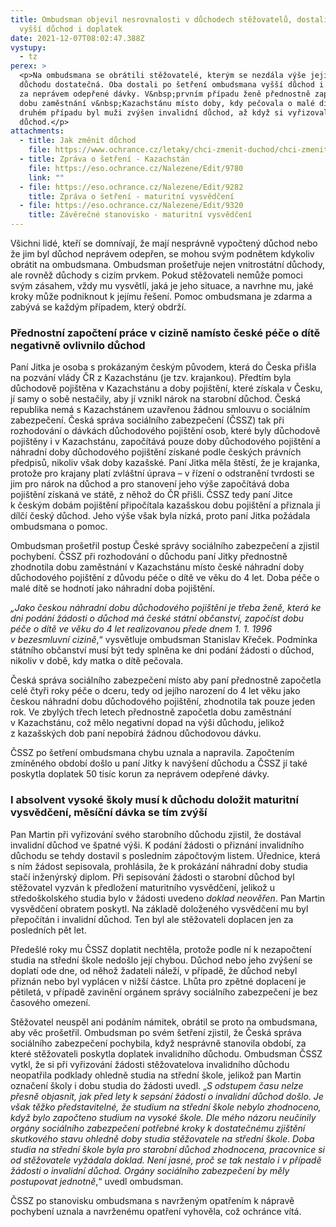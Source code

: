 ```yaml
---
title: Ombudsman objevil nesrovnalosti v důchodech stěžovatelů, dostali tak
  vyšší důchod i doplatek
date: 2021-12-07T08:02:47.388Z
vystupy:
  - tz
perex: >
  <p>Na ombudsmana se obrátili stěžovatelé, kterým se nezdála výše jejich
  důchodu dostatečná. Oba dostali po šetření ombudsmana vyšší důchod i doplatek
  za neprávem odepřené dávky. V&nbsp;prvním případu ženě přednostně započetli
  dobu zaměstnání v&nbsp;Kazachstánu místo doby, kdy pečovala o malé dítě. Ve
  druhém případu byl muži zvýšen invalidní důchod, až když si vyřizoval starobní
  důchod.</p>
attachments:
  - title: Jak změnit důchod
    file: https://www.ochrance.cz/letaky/chci-zmenit-duchod/chci-zmenit-duchod.pdf
  - title: Zpráva o šetření - Kazachstán
    file: https://eso.ochrance.cz/Nalezene/Edit/9780
    link: ""
  - file: https://eso.ochrance.cz/Nalezene/Edit/9282
    title: Zpráva o šetření - maturitní vysvědčení
  - file: https://eso.ochrance.cz/Nalezene/Edit/9320
    title: Závěrečné stanovisko - maturitní vysvědčení
---
```

<p>Všichni lidé, kteří se domnívají, že mají nesprávně vypočtený důchod nebo že jim byl důchod neprávem odepřen, se mohou svým podnětem kdykoliv obrátit na ombudsmana. Ombudsman prošetřuje nejen vnitrostátní důchody, ale rovněž důchody s&nbsp;cizím prvkem. Pokud stěžovateli nemůže pomoci svým zásahem, vždy mu vysvětlí, jaká je jeho situace, a navrhne mu, jaké kroky může podniknout k jejímu řešení. Pomoc ombudsmana je zdarma a zabývá se každým případem, který obdrží.</p>

<h3><strong>Přednostní započtení práce v&nbsp;cizině namísto české péče o dítě negativně ovlivnilo důchod</strong></h3>

<p>Paní Jitka je osoba s&nbsp;prokázaným českým původem, která do Česka přišla na pozvání vlády ČR z&nbsp;Kazachstánu (je tzv. krajankou). Předtím byla důchodově pojištěna v&nbsp;Kazachstánu a doby pojištění, které získala v&nbsp;Česku, jí samy o sobě nestačily, aby jí vznikl nárok na starobní důchod. Česká republika nemá s&nbsp;Kazachstánem uzavřenou žádnou smlouvu o sociálním zabezpečení. Česká správa sociálního zabezpečení (ČSSZ) tak při rozhodování o dávkách důchodového pojištění osob, které byly důchodově pojištěny i v&nbsp;Kazachstánu, započítává pouze doby důchodového pojištění a náhradní doby důchodového pojištění získané podle českých právních předpisů, nikoliv však doby kazašské. Paní Jitka měla štěstí, že je krajanka, protože pro krajany platí zvláštní úprava &ndash; v&nbsp;řízení o odstranění tvrdosti se jim pro nárok na důchod a pro stanovení jeho výše započítává doba pojištění získaná ve státě, z&nbsp;něhož do ČR přišli. ČSSZ tedy paní Jitce k&nbsp;českým dobám pojištění připočítala kazašskou dobu pojištění a přiznala jí dílčí český důchod. Jeho výše však byla nízká, proto paní Jitka požádala ombudsmana o pomoc.</p>

<p>Ombudsman prošetřil postup České správy sociálního zabezpečení a zjistil pochybení. ČSSZ při rozhodování o důchodu paní Jitky přednostně zhodnotila dobu zaměstnání v&nbsp;Kazachstánu místo české náhradní doby důchodového pojištění z&nbsp;důvodu péče o dítě ve věku do 4 let. Doba péče o malé dítě se hodnotí jako náhradní doba pojištění.</p>

<p><em>&bdquo;Jako českou náhradní dobu důchodového pojištění je třeba ženě, která ke dni podání žádosti o důchod má české státní občanství, započíst dobu péče o dítě ve věku do 4 let realizovanou přede dnem 1. 1. 1996 v&nbsp;bezesmluvní cizině</em>,&ldquo; vysvětluje ombudsman Stanislav Křeček. Podmínka státního občanství musí být tedy splněna ke dni podání žádosti o důchod, nikoliv v&nbsp;době, kdy matka o dítě pečovala.</p>

<p>Česká správa sociálního zabezpečení místo aby paní přednostně započetla celé čtyři roky péče o dceru, tedy od jejího narození do 4 let věku jako českou náhradní dobu důchodového pojištění, zhodnotila tak pouze jeden rok. Ve zbylých třech letech přednostně započetla dobu zaměstnání v&nbsp;Kazachstánu, což mělo negativní dopad na výši důchodu, jelikož z&nbsp;kazašských dob paní nepobírá žádnou důchodovou dávku.</p>

<p>ČSSZ po šetření ombudsmana chybu uznala a napravila. Započtením zmíněného období došlo u paní Jitky k&nbsp;navýšení důchodu a ČSSZ jí také poskytla doplatek 50 tisíc korun za neprávem odepřené dávky.</p>

<h3><strong>I absolvent vysoké školy musí k&nbsp;důchodu doložit maturitní vysvědčení, měsíční dávka se tím zvýší</strong></h3>

<p>Pan Martin při vyřizování svého starobního důchodu zjistil, že dostával invalidní důchod ve špatné výši. K podání žádosti o přiznání invalidního důchodu se tehdy dostavil s&nbsp;posledním zápočtovým listem. Úřednice, která s&nbsp;ním žádost sepisovala, prohlásila, že k&nbsp;prokázání náhradní doby studia stačí inženýrský diplom. Při sepisování žádosti o starobní důchod byl stěžovatel vyzván k&nbsp;předložení maturitního vysvědčení, jelikož u středoškolského studia bylo v&nbsp;žádosti uvedeno <em>doklad neověřen</em>. Pan Martin vysvědčení obratem poskytl. Na základě doloženého vysvědčení mu byl přepočítán i invalidní důchod. Ten byl ale stěžovateli doplacen jen za posledních pět let.</p>

<p>Předešlé roky mu ČSSZ doplatit nechtěla, protože podle ní k&nbsp;nezapočtení studia na střední škole nedošlo její chybou. Důchod nebo jeho zvýšení se doplatí ode dne, od něhož žadateli náleží, v&nbsp;případě, že důchod nebyl přiznán nebo byl vyplácen v&nbsp;nižší částce. Lhůta pro zpětné doplacení je pětiletá, v&nbsp;případě zavinění orgánem správy sociálního zabezpečení je bez časového omezení.</p>

<p>Stěžovatel neuspěl ani podáním námitek, obrátil se proto na ombudsmana, aby věc prošetřil. Ombudsman po svém šetření zjistil, že Česká správa sociálního zabezpečení pochybila, když nesprávně stanovila období, za které stěžovateli poskytla doplatek invalidního důchodu. Ombudsman ČSSZ vytkl, že si při vyřizování žádosti stěžovatelova invalidního důchodu neopatřila podklady ohledně studia na střední škole, jelikož pan Martin označení školy i dobu studia do žádosti uvedl. &bdquo;<em>S&nbsp;odstupem času nelze přesně objasnit, jak před lety k&nbsp;sepsání žádosti o invalidní důchod došlo. Je však těžko představitelné, že studium na střední škole nebylo zhodnoceno, když bylo započteno studium na vysoké škole. Dle</em> m<em>ého názoru neučinily orgány sociálního zabezpečení potřebné kroky k&nbsp;dostatečnému zjištění skutkového stavu ohledně doby studia stěžovatele na střední škole</em>. <em>Doba studia na střední škole byla pro starobní důchod zhodnocena, pracovnice si od stěžovatele vyžádala doklad. Není jasné, proč se tak nestalo i v&nbsp;případě žádosti o invalidní důchod. Orgány sociálního zabezpečení by měly postupovat jednotně</em>,&ldquo; uvedl ombudsman.</p>

<p>ČSSZ po stanovisku ombudsmana s navrženým opatřením k nápravě pochybení uznala a navrženému opatření vyhověla, což ochránce vítá.</p>
